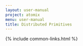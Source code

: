 ```yaml
---
layout: user-manual
project: atomix
menu: user-manual
title: Distributed Primitives
---
```


{% include common-links.html %}
